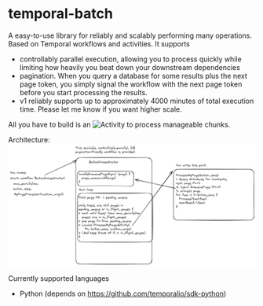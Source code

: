 # temporal-batch
A easy-to-use library for reliably and scalably performing many operations.
Based on Temporal workflows and activities.
It supports
* controllably parallel execution, allowing you to process quickly while limiting how heavily you 
  beat down your downstream dependencies
* pagination.  When you query a database for some results plus the next page token, you
  simply signal the workflow with the next page token before you start processing the results.
* v1 reliably supports up to approximately 4000 minutes of total execution time.  Please let me know if you want higher scale.

All you have to build is an ![Activity](https://docs.temporal.io/activities) to process manageable chunks.

Architecture:
![Alt text](architecture_diagram.png "Architecture Diagram") 

Currently supported languages
* Python (depends on https://github.com/temporalio/sdk-python)


